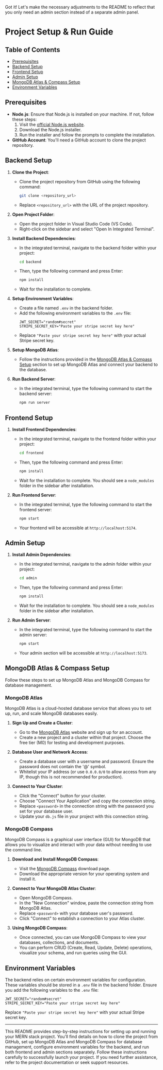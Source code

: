 Got it! Let's make the necessary adjustments to the README to reflect that you only need an admin section instead of a separate admin panel.

# Project Setup & Run Guide

## Table of Contents
- [Prerequisites](#prerequisites)
- [Backend Setup](#backend-setup)
- [Frontend Setup](#frontend-setup)
- [Admin Setup](#admin-setup)
- [MongoDB Atlas & Compass Setup](#mongodb-atlas--compass-setup)
- [Environment Variables](#environment-variables)

## Prerequisites
- **Node.js**: Ensure that Node.js is installed on your machine. If not, follow these steps:
  1. Visit the [official Node.js website](https://nodejs.org/en/download/).
  2. Download the Node.js installer.
  3. Run the installer and follow the prompts to complete the installation.
- **GitHub Account**: You'll need a GitHub account to clone the project repository.

## Backend Setup
1. **Clone the Project**:
   - Clone the project repository from GitHub using the following command:
     ```bash
     git clone <repository_url>
     ```
   - Replace `<repository_url>` with the URL of the project repository.

2. **Open Project Folder**:
   - Open the project folder in Visual Studio Code (VS Code).
   - Right-click on the sidebar and select "Open In Integrated Terminal".

3. **Install Backend Dependencies**:
   - In the integrated terminal, navigate to the backend folder within your project:
     ```bash
     cd backend
     ```
   - Then, type the following command and press Enter:
     ```bash
     npm install
     ```
   - Wait for the installation to complete.

4. **Setup Environment Variables**:
   - Create a file named `.env` in the backend folder.
   - Add the following environment variables to the `.env` file:
     ```plaintext
     JWT_SECRET="random#secret"
     STRIPE_SECRET_KEY="Paste your stripe secret key here"
     ```
   - Replace `"Paste your stripe secret key here"` with your actual Stripe secret key.

5. **Setup MongoDB Atlas**:
   - Follow the instructions provided in the [MongoDB Atlas & Compass Setup](#mongodb-atlas--compass-setup) section to set up MongoDB Atlas and connect your backend to the database.

6. **Run Backend Server**:
   - In the integrated terminal, type the following command to start the backend server:
     ```bash
     npm run server
     ```

## Frontend Setup
1. **Install Frontend Dependencies**:
   - In the integrated terminal, navigate to the frontend folder within your project:
     ```bash
     cd frontend
     ```
   - Then, type the following command and press Enter:
     ```bash
     npm install
     ```
   - Wait for the installation to complete. You should see a `node_modules` folder in the sidebar after installation.

2. **Run Frontend Server**:
   - In the integrated terminal, type the following command to start the frontend server:
     ```bash
     npm start
     ```
   - Your frontend will be accessible at `http://localhost:5174`.

## Admin Setup
1. **Install Admin Dependencies**:
   - In the integrated terminal, navigate to the admin folder within your project:
     ```bash
     cd admin
     ```
   - Then, type the following command and press Enter:
     ```bash
     npm install
     ```
   - Wait for the installation to complete. You should see a `node_modules` folder in the sidebar after installation.

2. **Run Admin Server**:
   - In the integrated terminal, type the following command to start the admin server:
     ```bash
     npm start
     ```
   - Your admin section will be accessible at `http://localhost:5173`.

## MongoDB Atlas & Compass Setup
Follow these steps to set up MongoDB Atlas and MongoDB Compass for database management.

### MongoDB Atlas
MongoDB Atlas is a cloud-hosted database service that allows you to set up, run, and scale MongoDB databases easily.

1. **Sign Up and Create a Cluster**:
   - Go to the [MongoDB Atlas](https://www.mongodb.com/cloud/atlas) website and sign up for an account.
   - Create a new project and a cluster within that project. Choose the free tier (M0) for testing and development purposes.

2. **Database User and Network Access**:
   - Create a database user with a username and password. Ensure the password does not contain the '@' symbol.
   - Whitelist your IP address (or use `0.0.0.0/0` to allow access from any IP, though this is not recommended for production).

3. **Connect to Your Cluster**:
   - Click the "Connect" button for your cluster.
   - Choose "Connect Your Application" and copy the connection string.
   - Replace `<password>` in the connection string with the password you set for your database user.
   - Update your `db.js` file in your project with this connection string.

### MongoDB Compass
MongoDB Compass is a graphical user interface (GUI) for MongoDB that allows you to visualize and interact with your data without needing to use the command line.

1. **Download and Install MongoDB Compass**:
   - Visit the [MongoDB Compass](https://www.mongodb.com/products/compass) download page.
   - Download the appropriate version for your operating system and install it.

2. **Connect to Your MongoDB Atlas Cluster**:
   - Open MongoDB Compass.
   - In the "New Connection" window, paste the connection string from MongoDB Atlas.
   - Replace `<password>` with your database user's password.
   - Click "Connect" to establish a connection to your Atlas cluster.

3. **Using MongoDB Compass**:
   - Once connected, you can use MongoDB Compass to view your databases, collections, and documents.
   - You can perform CRUD (Create, Read, Update, Delete) operations, visualize your schema, and run queries using the GUI.

## Environment Variables
The backend relies on certain environment variables for configuration. These variables should be stored in a `.env` file in the backend folder. Ensure you add the following variables to the `.env` file:

```plaintext
JWT_SECRET="random#secret"
STRIPE_SECRET_KEY="Paste your stripe secret key here"
```

Replace `"Paste your stripe secret key here"` with your actual Stripe secret key.

---

This README provides step-by-step instructions for setting up and running your MERN stack project. You'll find details on how to clone the project from GitHub, set up MongoDB Atlas and MongoDB Compass for database management, configure environment variables for the backend, and run both frontend and admin sections separately. Follow these instructions carefully to successfully launch your project. If you need further assistance, refer to the project documentation or seek support resources.
